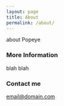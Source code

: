 ```yaml
---
layout: page
title: About
permalink: /about/
---
```


about Popeye

### More Information

blah blah

### Contact me

[email@domain.com](mailto:email@domain.com)
